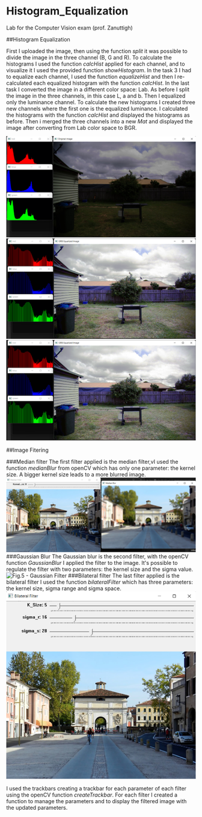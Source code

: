 # Histogram_Equalization
Lab for the Computer Vision exam (prof. Zanuttigh)

##Histogram Equalization

First I uploaded the image, then using the function _split_ it was possible to divide the image in the three channel (B, G and R).
To calculate the histograms I used the function _calcHist_ applied for each channel, and to visualize it I used the provided function _showHistogram_.
In the task 3 I had to equalize each channel, I used the function _equalizeHist_ and then I re-calculated each equalized histogram with the function _calcHist_. 
In the last task I converted the image in a different color space: Lab. As before I split the image in the three channels, in this case L, a and b. Then I equalized only the luminance channel.
To calculate the new histograms I created three new channels where the first one is the equalized luminance. I calculated the histograms with the function _calcHist_ and displayed the histograms as before.
Then i merged the three channels into a new _Mat_ and displayed the image after converting from Lab color space to BGR.

![Fig.1 - Original Image](https://github.com/urbanitomm/Histogram_Equalization/blob/main/Original.png?raw=true)
![Fig.2 - RGB Equalized](https://github.com/urbanitomm/Histogram_Equalization/blob/main/RGB_Equalized.png?raw=true)
![Fig.3 - Luminance Equalized](https://github.com/urbanitomm/Histogram_Equalization/blob/main/RGB_Equalized.png?raw=true)



##Image Fitering


###Median filter 
The first filter applied is the median filter,vI used the function _medianBlur_ from openCV which has only one parameter: the kernel size. A bigger kernel size leads to a more blurred image.
![Fig.4 - Median Filter](https://github.com/urbanitomm/Histogram_Equalization/blob/main/median_filter.png?raw=true)
 ###Gaussian Blur
The Gaussian blur is the second filter, with the openCV function _GaussianBlur_ I applied the filter to the image. It's possible to regulate the filter with two parameters: the kernel size and the sigma value.
![Fig.5 - Gaussian Filter](https://github.com/urbanitomm/Histogram_Equalization/blob/main/gaussian_filter.png?raw=true)
###Bilateral filter
The last filter applied is the bilateral filter I used the function _bilateralFilter_ which has three parameters: the kernel size, sigma range and sigma space.
![Fig.6 - Bilateral Filter](https://github.com/urbanitomm/Histogram_Equalization/blob/main/bilateral_filter.png?raw=true)

I used the trackbars creating a trackbar for each parameter of each filter using the openCV function _createTrackbar_. For each filter I created a function to manage the parameters and to display the filtered image with the updated parameters.

